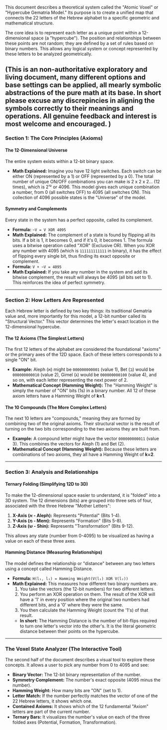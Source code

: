 This document describes a theoretical system called the "Atomic Voxel" or "Hypercube Gematria Model." Its purpose is to create a unified map that connects the 22 letters of the Hebrew alphabet to a specific geometric and mathematical structure.

The core idea is to represent each letter as a unique point within a 12-dimensional space (a "hypercube"). The position and relationships between these points are not random; they are defined by a set of rules based on binary numbers. This allows any logical system or concept represented by these letters to be analyzed geometrically.

(This is an non-authoritative exploratory and living document, many different options and base settings can be applied, all mearly symbolic abstractions of the pure math at its base. In short please excuse any discrepincies in aligning the symbols correctly to their meanings and operations. All genuine feedback and interest is most welcome and encouraged. )
---

### **Section 1: The Core Principles (Axioms)**

#### **The 12-Dimensional Universe**

The entire system exists within a 12-bit binary space.

*   **Math Explained:** Imagine you have 12 light switches. Each switch can be either ON (represented by a 1) or OFF (represented by a 0). The total number of unique ON/OFF combinations you can make is 2 x 2 x 2... (12 times), which is 2¹² or 4096. This model gives each unique combination a number, from 0 (all switches OFF) to 4095 (all switches ON). This collection of 4096 possible states is the "Universe" of the model.

#### **Symmetry and Complements**

Every state in the system has a perfect opposite, called its complement.

*   **Formula:** `~V = V XOR 4095`
*   **Math Explained:** The complement of a state is found by flipping all its bits. If a bit is 1, it becomes 0, and if it's 0, it becomes 1. The formula uses a bitwise operation called "XOR" (Exclusive OR). When you XOR any number with 4095 (which is `111111111111` in binary), it has the effect of flipping every single bit, thus finding its exact opposite or complement.
*   **Formula:** `V + ~V = 4095`
*   **Math Explained:** If you take any number in the system and add its bitwise complement, the result will always be 4095 (all bits set to 1). This reinforces the idea of perfect symmetry.

---

### **Section 2: How Letters Are Represented**

Each Hebrew letter is defined by two key things: its traditional Gematria value and, more importantly for this model, a 12-bit number called its "Structural Vector." This vector determines the letter's exact location in the 12-dimensional hypercube.

#### **The 12 Axioms (The Simplest Letters)**

The first 12 letters of the alphabet are considered the foundational "axioms" or the primary axes of the 12D space. Each of these letters corresponds to a single "ON" bit.

*   **Example:** Aleph (א) might be `000000000001` (value 1), Bet (ב) would be `000000000010` (value 2), Gimel (ג) would be `000000000100` (value 4), and so on, with each letter representing the next power of 2.
*   **Mathematical Concept (Hamming Weight):** The "Hamming Weight" is simply the number of "ON" bits (1s) in a binary number. All 12 of these axiom letters have a Hamming Weight of **k=1**.

#### **The 10 Compounds (The More Complex Letters)**

The next 10 letters are "compounds," meaning they are formed by combining two of the original axioms. Their structural vector is the result of turning on the two bits corresponding to the two axioms they are built from.

*   **Example:** A compound letter might have the vector `000000000011` (value 3). This combines the vectors for Aleph (1) and Bet (2).
*   **Mathematical Concept (Hamming Weight):** Because these letters are combinations of two axioms, they all have a Hamming Weight of **k=2**.

---

### **Section 3: Analysis and Relationships**

#### **Ternary Folding (Simplifying 12D to 3D)**

To make the 12-dimensional space easier to understand, it is "folded" into a 3D system. The 12 dimensions (bits) are grouped into three sets of four, associated with the three Hebrew "Mother Letters":

1.  **X-Axis (א - Aleph):** Represents "Potential" (Bits 1-4).
2.  **Y-Axis (מ - Mem):** Represents "Formation" (Bits 5-8).
3.  **Z-Axis (ש - Shin):** Represents "Transformation" (Bits 9-12).

This allows any state (number from 0-4095) to be visualized as having a value on each of these three axes.

#### **Hamming Distance (Measuring Relationships)**

The model defines the relationship or "distance" between any two letters using a concept called Hamming Distance.

*   **Formula:** `H(l₁, l₂) = Hamming Weight(V(l₁) XOR V(l₂))`
*   **Math Explained:** This measures how different two binary numbers are.
    1.  You take the vectors (the 12-bit numbers) for two different letters.
    2.  You perform an XOR operation on them. The result of the XOR will have a '1' in every position where the original two numbers had different bits, and a '0' where they were the same.
    3.  You then calculate the Hamming Weight (count the '1's) of that result.
    *   **In short:** The Hamming Distance is the number of bit-flips required to turn one letter's vector into the other's. It is the literal geometric distance between their points on the hypercube.

---

### **The Voxel State Analyzer (The Interactive Tool)**

The second half of the document describes a visual tool to explore these concepts. It allows a user to pick any number from 0 to 4095 and see:

*   **Binary Vector:** The 12-bit binary representation of the number.
*   **Symmetry Complement:** The number's exact opposite (4095 minus the number).
*   **Hamming Weight:** How many bits are "ON" (set to 1).
*   **Letter Match:** If the number perfectly matches the vector of one of the 22 Hebrew letters, it shows which one.
*   **Contained Axioms:** It shows which of the 12 fundamental "Axiom" letters are part of the current number.
*   **Ternary Bars:** It visualizes the number's value on each of the three folded axes (Potential, Formation, Transformation).
